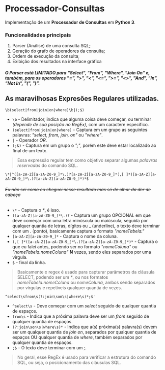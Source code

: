 # **Processador-Consultas**
Implementação de um **Processador de Consultas** em **Python 3**.

### **Funcionalidades principais**
1. Parser (Análise) de uma consulta SQL;
2. Geração do grafo de operadores da consulta;
3. Ordem de execução da consulta;
4. Exibição dos resultados na interface gráfica

##### O Parser está **LIMITADO** para *"Select", "From", "Where", "Join On"* e, também, para os operadores *"=", ">", "<", "<=", ">=", "<>", "And", "In", "Not In", "(", ")"*.

## **As maravilhosas Expresões Regulares utilizadas.**
`\b(select|from|join|on|where)\b|(;$)`
* `\b` - Delimitador, indica que alguma coisa deve começar, ou terminar *(depende de sua posição no RegEx)*, com um caractere específico.
* `(select|from|join|on|where)` - Captura em um grupo as seguintes palavras: *"select, from, join, on"* ou *"where"*.
* `|` - Operador *OR*.
* `(;&)` - Captura em um grupo o *";"*, porém este deve estar localizado ao final de um texto.
> Essa expressão regular tem como objetivo separar algumas *palavras reservadas* do comando SQL.

`\*|^([a-zA-Z][a-zA-Z0-9_]*\.)?[a-zA-Z][a-zA-Z0-9_]*(,[ ]*([a-zA-Z][a-zA-Z0-9_]*\.)?[a-zA-Z][a-zA-Z0-9_]*)*$`
###### *~~Eu não sei como eu cheguei nesse resultado mas só de olhar da dor de cabeça~~*
* `\*` - Captura o *\**, é isso.
* `([a-zA-Z][a-zA-Z0-9_]*\.)?` - Captura um grupo OPCIONAL em que deve começar com uma letra minúscula ou maiúscula, seguida por qualquer quantia de letras, dígitos ou _ (underline), o texto deve terminar com um . (ponto), basicamente captura o formato *"nomeTabela."*
* `[a-zA-Z][a-zA-Z0-9_]*` - Captura o nome da coluna.
* `(,[ ]*([a-zA-Z][a-zA-Z0-9_]*\.)?[a-zA-Z][a-zA-Z0-9_]*)*` - Captura o que eu falei antes, podendo ser no formato *"nomeColuna"* ou *"nomeTabela.nomeColuna"* **N** vezes, sendo eles separados por uma vírgula.
* `$` - final da linha.
> Basicamente o regex é usado para capturar parâmetros da cláusula SELECT, podendo ser um *\**, ou nos formatos *nomeTabela.nomeColuna* ou *nomeColuna*, ambos sendo separados por vírgulas e repetíveis qualquer quantia de vezes.

`^select\sfrom\s(?:join\son\s|where\s)*;$'`
* `^select\s` - Deve começar com um *select* seguido de qualquer quantia de espaços.
* `from\s` - Indica que a próxima palavra deve ser um *from* seguido de qualquer quantia de espaços.
* `(?:join\son\s|where\s)*` - Indica que a(s) próxima(s) palavra(s) devem ser um qualquer quantia de *join* *on*, separados por qualquer quantia de espaços OU qualquer quantia de *where*, também separados por qualquer quantia de espaços.
* `;$` - O texto deve terminar com um *;*.
> No geral, esse RegEx é usado para verificar a estrutura do comando SQL, ou seja, o posicionamento das cláusulas SQL.